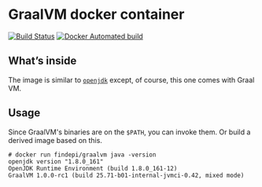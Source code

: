 # GraalVM docker container

[![Build Status](https://travis-ci.org/findepi/graalvm-docker.svg?branch=master)](https://travis-ci.org/findepi/graalvm-docker)
[![Docker Automated build](https://img.shields.io/docker/automated/findepi/graalvm.svg)](https://hub.docker.com/r/findepi/graalvm/)

## What’s inside

The image is similar to [`openjdk`](https://hub.docker.com/_/openjdk/) except,
of course, this one comes with Graal VM.

## Usage

Since GraalVM's binaries are on the `$PATH`, you can invoke them. Or build a
derived image based on this.

```
# docker run findepi/graalvm java -version
openjdk version "1.8.0_161"
OpenJDK Runtime Environment (build 1.8.0_161-12)
GraalVM 1.0.0-rc1 (build 25.71-b01-internal-jvmci-0.42, mixed mode)
```
